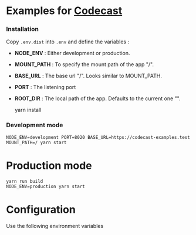# Examples for [Codecast](https://github.com/France-ioi/codecast)

### Installation

Copy `.env.dist` into `.env` and define the variables :

- **NODE_ENV** : Either development or production.
- **MOUNT_PATH** : To specify the mount path of the app "/".
- **BASE_URL** : The base url "/". Looks similar to MOUNT_PATH.
- **PORT** : The listening port
- **ROOT_DIR** : The local path of the app. Defaults to the current one "".


    yarn install

### Development mode

    NODE_ENV=development PORT=8020 BASE_URL=https://codecast-examples.test MOUNT_PATH=/ yarn start

# Production mode

    yarn run build
    NODE_ENV=production yarn start

# Configuration

Use the following environment variables
